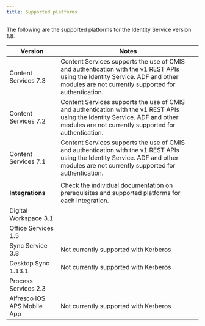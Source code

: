 ```yaml
---
title: Supported platforms
---
```


The following are the supported platforms for the Identity Service version 1.8:

| Version | Notes |
| ------- | ----- |
| Content Services 7.3 | Content Services supports the use of CMIS and authentication with the v1 REST APIs using the Identity Service. ADF and other modules are not currently supported for authentication. |
| Content Services 7.2 | Content Services supports the use of CMIS and authentication with the v1 REST APIs using the Identity Service. ADF and other modules are not currently supported for authentication. |
| Content Services 7.1 | Content Services supports the use of CMIS and authentication with the v1 REST APIs using the Identity Service. ADF and other modules are not currently supported for authentication. |
| | |
| **Integrations** | Check the individual documentation on prerequisites and supported platforms for each integration. |
| Digital Workspace 3.1 | |
| Office Services 1.5 | |
| Sync Service 3.8 | Not currently supported with Kerberos |
| Desktop Sync 1.13.1 | Not currently supported with Kerberos |
| Process Services 2.3 | |
| Alfresco iOS APS Mobile App | Not currently supported with Kerberos |
